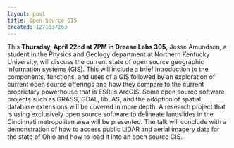 ```yaml
---
layout: post
title: Open Source GIS
created: 1271637263
---
```

This **Thursday, April 22nd at 7PM in Dreese Labs 305,** Jesse Amundsen, a student in the Physics and Geology department at Northern Kentucky University, will discuss the current state of open source geographic information systems (GIS). This will include a brief introduction to the components, functions, and uses of a GIS followed by an exploration of current open source offerings and how they compare to the current proprietary powerhouse that is ESRI's ArcGIS. Some open source software projects such as GRASS, GDAL, libLAS, and the adoption of spatial database extensions will be covered in more depth. A research project that is using exclusively open source software to delineate landslides in the Cincinnati metropolitan area will be presented. The talk will conclude with a demonstration of how to access public LiDAR and aerial imagery data for the state of Ohio and how to load it into an open source GIS.
